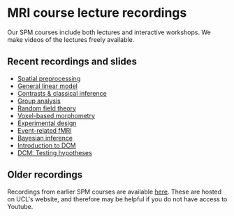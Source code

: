 # MRI course lecture recordings

Our SPM courses include both lectures and interactive workshops. We make videos of the lectures freely available.

## Recent recordings and slides
- [Spatial preprocessing](./preprocessing.md)
- [General linear model](./glm.md)
- [Contrasts & classical inference](./contrasts_classical_inference.md)
- [Group analysis](./group_analysis.md)
- [Random field theory](./random_field_theory.md)
- [Voxel-based morphometry](./vbm.md)
- [Experimental design](./experimental_design.md)
- [Event-related fMRI](./event_related_fmri.md)
- [Bayesian inference](./bayesian_inference.md)
- [Introduction to DCM](./dcm_introduction.md)
- [DCM: Testing hypotheses](./dcm_hypothesis_testing.md)

## Older recordings
Recordings from earlier SPM courses are available [here](./fmri_legacy_recordings.md). These are hosted on UCL's website, and therefore may be helpful if you do not have access to Youtube.